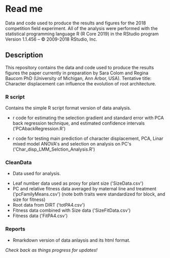 # Read me

Data and code used to produce the results and figures for the 2018 competition field experiment. All of the analysis were performed with the statistical programming language R (R Core 2019) in the RStudio program Version 1.1.456 – © 2009-2018 RStudio, Inc.

## Description

This repository contains the data and code used to produce the results figures the paper currently in preparation by Sara Colom and Regina Baucom PhD (University of Michigan, Ann Arbor, USA). Tentative title: Character displacement can influence the evolution of root architecture.

### R script

Contains the simple R script format version of data analysis.
- r code for estimating the selection gradient and standard error with PCA back regression technique, and estimated confidence intervals ('PCAbackRegression.R')

- r code for testing main prediction of character displacement, PCA, Linar mixed model ANOVA's and selection on analysis on PC's ('Char_disp_LMM_Selction_Analysis.R')

### CleanData

*  Data used for analysis.

- Leaf number data used as proxy for plant size ('SizeData.csv')
- PC and relative fitness data averaged by maternal line and treatment ('pcFamilyMeans.csv') (note both traits were standardized for block, and size for fitness)
- Root data from DIRT ('totPA4.csv')
- Fitness data combined with Size data ('SizeFitData.csv')
- Fitness data ('FitPA4.csv')



### Reports

* Rmarkdown version of data anlaysis and its html format. 

_Check back as things progress for updates!_